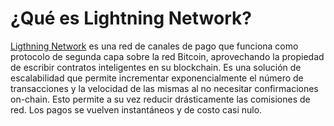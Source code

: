 # ¿Qué es Lightning Network?

[Ligthning Network](https://youtu.be/59fdMXXUhTQ?t=421) es una red de canales de pago que funciona como protocolo de segunda capa sobre la red Bitcoin, aprovechando la propiedad de escribir contratos inteligentes en su blockchain. Es una solución de escalabilidad que permite incrementar exponencialmente el número de transacciones y la velocidad de las mismas al no necesitar confirmaciones on-chain. Esto permite a su vez reducir drásticamente las comisiones de red. Los pagos se vuelven instantáneos y de costo casi nulo.

